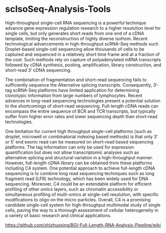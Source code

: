 # scIsoSeq-Analysis-Tools

High-throughput single-cell RNA sequencing is a powerful technique advance gene expression regulation research to a higher resolution level for single cells, but only generates short reads from one end of a cDNA template, limiting the reconstruction of highly diverse isofrom. Recent technological advancements in high-throughput scRNA-Seq methods such Droplet-based single-cell sequencing allow thousands of cells to be captured and sequenced in a relatively short time frame and at a fraction of the cost. Such methods rely on capture of polyadenylated mRNA transcripts followed by cDNA synthesis, pooling, amplification, library construction, and short-read 3’ cDNA sequencing.

The combination of fragmentation and short-read sequencing fails to sufficiently sequence the Alternative splicing transcripts. Consequently, 3’-tag scRNA-Seq platforms have limited application for determining clonotypic information from large numbers of lymphocytes. Recent advances in long-read sequencing technologies present a potential solution to the shortcomings of short-read sequencing. Full-length cDNA reads can encompass the entire sequence of BCR and TCR transcripts, but typically suffer from higher error rates and lower sequencing depth than short-read technologies.

One limitation for current high throughput single-cell platforms (such as droplet, microwell or combinatorial indexing based methods) is that only 3’ or 5’ end exonic read can be measured on short-read based sequencing platforms. The tag information can only be used for expression quantification but does not allow transcriptomic analyses such as alternative splicing and structural variation in a high-throughput manner. However, full-length cDNA library can be obtained from these platforms including C4 system. One potential approach to achieve full-length cDNA sequencing is to combine long read sequencing techniques such as long fragment read (LFR) technology, which has been widely used for DNA sequencing. Moreover, C4 could be an extendable platform for efficient profiling of other omics layers, such as chromatin accessibility or simultaneous profiling of multi-omics at single-cell resolution, with specific modifications to oligo on the micro-particles. Overall, C4 is a promising candidate single-cell system for high-throughput multimodal study of single cells, paving the way to a thorough assessment of cellular heterogeneity in a variety of basic research and clinical applications.

https://github.com/shizhuoxing/BGI-Full-Length-RNA-Analysis-Pipeline/wiki
